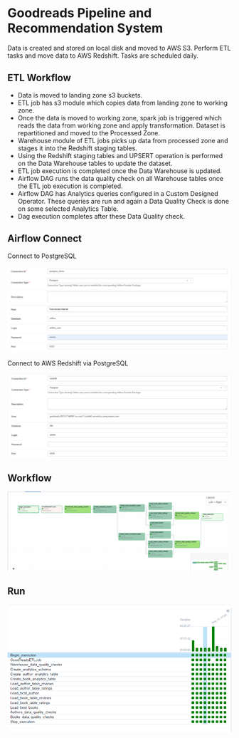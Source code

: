 # Goodreads Pipeline and Recommendation System

Data is created and stored on local disk and moved to AWS S3. Perform ETL tasks and move data to AWS Redshift. Tasks are scheduled daily.

## ETL Workflow

- Data is moved to landing zone s3 buckets.
- ETL job has s3 module which copies data from landing zone to working zone.
- Once the data is moved to working zone, spark job is triggered which reads the data from working zone and apply transformation. Dataset is repartitioned and moved to the Processed Zone.
- Warehouse module of ETL jobs picks up data from processed zone and stages it into the Redshift staging tables.
- Using the Redshift staging tables and UPSERT operation is performed on the Data Warehouse tables to update the dataset.
- ETL job execution is completed once the Data Warehouse is updated.
- Airflow DAG runs the data quality check on all Warehouse tables once the ETL job execution is completed.
- Airflow DAG has Analytics queries configured in a Custom Designed Operator. These queries are run and again a Data Quality Check is done on some selected Analytics Table.
- Dag execution completes after these Data Quality check.

## Airflow Connect

Connect to PostgreSQL

![UI](postgres_connect.png)

Connect to AWS Redshift via PostgreSQL

![UI](redshift_connect.png)

## Workflow



![UI](workflow.png)

## Run

![UI](run.png)


